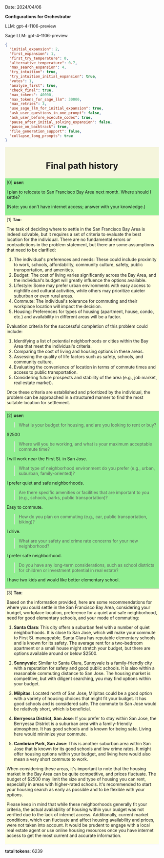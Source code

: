 Date: 2024/04/06

**Configurations for Orchestrator**

LLM: gpt-4-1106-preview

Sage LLM: gpt-4-1106-preview

```json
{
  "initial_expansion": 2,
  "first_expansion": 1,
  "first_try_temperature": 0,
  "alternative_temperature": 0.7,
  "max_search_expansion": 4,
  "try_intuition": true,
  "try_intuition_initial_expansion": true,
  "votes": 1,
  "analyze_first": true,
  "check_final": true,
  "max_tokens": 40000,
  "max_tokens_for_sage_llm": 30000,
  "max_retries": 3,
  "use_sage_llm_for_initial_expansion": true,
  "ask_user_questions_in_one_prompt": false,
  "ask_user_before_execute_codes": true,
  "pause_after_initial_solving_expansion": false,
  "pause_on_backtrack": true,
  "file_generation_support": false,
  "collapse_long_prompts": true
}
```
        

<div style="background-color: beige; text-align: center; padding: 5px">


# Final path history

</div>

<div style="background-color:lightgreen; padding: 5px; border-bottom: 1px dotted grey">
<div>[0] <b>user</b>: </div>

I plan to relocate to San Francisco Bay Area next month. Where should I settle?

(Note: you don't have internet access; answer with your knowledge.)


</div>

<div style="background-color:lightyellow; padding: 5px; border-bottom: 1px dotted grey">
<div>[1] <b>Tao</b>: </div>

The task of deciding where to settle in the San Francisco Bay Area is indeed solvable, but it requires a set of criteria to evaluate the best location for the individual. There are no fundamental errors or contradictions in the problem statement, but there are some assumptions that need to be clarified:

1. The individual's preferences and needs: These could include proximity to work, schools, affordability, community culture, safety, public transportation, and amenities.
2. Budget: The cost of living varies significantly across the Bay Area, and the individual's budget will greatly influence the options available.
3. Lifestyle: Some may prefer urban environments with easy access to nightlife and cultural activities, while others may prioritize quieter suburban or even rural areas.
4. Commute: The individual's tolerance for commuting and their workplace location will impact the decision.
5. Housing: Preferences for types of housing (apartment, house, condo, etc.) and availability in different areas will be a factor.

Evaluation criteria for the successful completion of this problem could include:

1. Identifying a list of potential neighborhoods or cities within the Bay Area that meet the individual's criteria.
2. Comparing the cost of living and housing options in these areas.
3. Assessing the quality of life factors such as safety, schools, and community culture.
4. Evaluating the convenience of location in terms of commute times and access to public transportation.
5. Considering future prospects and stability of the area (e.g., job market, real estate market).

Once these criteria are established and prioritized by the individual, the problem can be approached in a structured manner to find the most suitable location for settlement.


</div>

<div style="background-color:lightgreen; padding: 5px; border-bottom: 1px dotted grey">
<div>[2] <b>user</b>: </div>

> What is your budget for housing, and are you looking to rent or buy?

$2500

> Where will you be working, and what is your maximum acceptable commute time?

I will work near the First St. in San Jose.

> What type of neighborhood environment do you prefer (e.g., urban, suburban, family-oriented)?

I prefer quiet and safe neighborhoods.

> Are there specific amenities or facilities that are important to you (e.g., schools, parks, public transportation)?

Easy to commute.

> How do you plan on commuting (e.g., car, public transportation, biking)?

I drive.

> What are your safety and crime rate concerns for your new neighborhood?

I prefer safe neighborhood.

> Do you have any long-term considerations, such as school districts for children or investment potential in real estate?

I have two kids and would like better elementary school.



</div>

<div style="background-color:lightyellow; padding: 5px; border-bottom: 1px dotted grey">
<div>[3] <b>Tao</b>: </div>

Based on the information provided, here are some recommendations for where you could settle in the San Francisco Bay Area, considering your budget, workplace location, preference for a quiet and safe neighborhood, need for good elementary schools, and your mode of commuting:

1. **Santa Clara**: This city offers a suburban feel with a number of quiet neighborhoods. It is close to San Jose, which will make your commute to First St. manageable. Santa Clara has reputable elementary schools and is known for its safety. The average rent for a two-bedroom apartment or a small house might stretch your budget, but there are options available around or below $2500.

2. **Sunnyvale**: Similar to Santa Clara, Sunnyvale is a family-friendly city with a reputation for safety and good public schools. It is also within a reasonable commuting distance to San Jose. The housing market is competitive, but with diligent searching, you may find options within your budget.

3. **Milpitas**: Located north of San Jose, Milpitas could be a good option with a variety of housing choices that might fit your budget. It has good schools and is considered safe. The commute to San Jose would be relatively short, which is beneficial.

4. **Berryessa District, San Jose**: If you prefer to stay within San Jose, the Berryessa District is a suburban area with a family-friendly atmosphere. It has good schools and is known for being safe. Living here would minimize your commute.

5. **Cambrian Park, San Jose**: This is another suburban area within San Jose that is known for its good schools and low crime rates. It might offer housing options within your budget, and living here would also mean a very short commute to work.

When considering these areas, it's important to note that the housing market in the Bay Area can be quite competitive, and prices fluctuate. The budget of $2500 may limit the size and type of housing you can rent, especially in areas with higher-rated schools. It's recommended to start your housing search as early as possible and to be flexible with your options.

Please keep in mind that while these neighborhoods generally fit your criteria, the actual availability of housing within your budget was not verified due to the lack of internet access. Additionally, current market conditions, which can fluctuate and affect housing availability and prices, were not taken into account. It would be prudent to engage with a local real estate agent or use online housing resources once you have internet access to get the most current and accurate information.


</div>

**total tokens**: 6239

